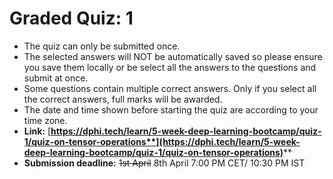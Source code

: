 # Graded Quiz: 1

* The quiz can only be submitted once.
* The selected answers will NOT be automatically saved so please ensure you save them locally or be select all the answers to the questions and submit at once.
* Some questions contain multiple correct answers. Only if you select all the correct answers, full marks will be awarded.
* The date and time shown before starting the quiz are according to your time zone.
* **Link:** [**https://dphi.tech/learn/5-week-deep-learning-bootcamp/quiz-1/quiz-on-tensor-operations**](https://dphi.tech/learn/5-week-deep-learning-bootcamp/quiz-1/quiz-on-tensor-operations)****
* **Submission deadline:** ~~1st April~~ 8th April 7:00 PM CET/ 10:30 PM IST

